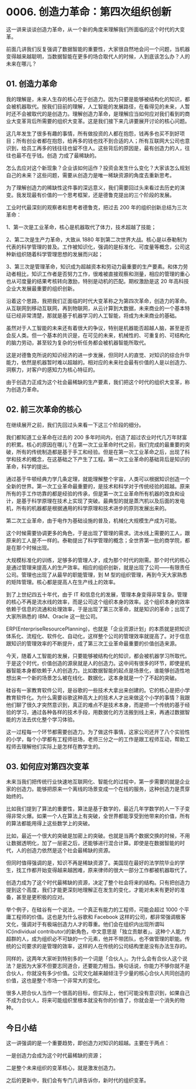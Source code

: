 # 0006. 创造力⾰命：第四次组织创新

这一讲来谈谈创造力革命，从一个新的角度来理解我们所面临的这个时代的大变革。

前面几讲我们反复强调了数据智能的重要性，大家很自然地会问一个问题，当机器变得越来越聪明，当数据智能在更多的场合取代人的时候，人到底该怎么办？人的未来在哪儿？

## 01. 创造力革命

我的理解是，未来人生存的核心在于创造力。因为只要是能够被结构化的知识，都会被机器取代。按我们目前的理解，人工智能的发展路径，在看得见的未来，人暂时还不会被取代的是创造力。理解创造力革命，是理解应当如何应对我们看到的商业大变革背后所需要的组织大变革。这是我们接下来几讲要展开讨论的核心问题。

这几年发生了很多有趣的事情，所有做投资的人都在抱怨，钱再多也买不到好项目；所有创业者都在抱怨，给再多的钱也找不到合适的人；所有互联网大公司也意识到，给员工再多的钱往往也留不住人。这些背后的原因是，最有创造力的人，往往也最不在乎钱。创造
力成了最稀缺的。

怎么去应对这个新现象？企业该如何运作？投资会发生什么变化？大家该怎么规划自己的未来？这些问题，需要从创造力是唯一稀缺资源的角度去重新思考。

为了理解创造力的稀缺性这件事的深远意义，我们需要回过头来看过去历史的演变。我发现最有价值的一个思考框架，还是德鲁克提出的三个阶段的发展。

工业时代最深刻的观察者和思考者德鲁克，把过去 200 年的组织创新总结为三次革命：

1、第一次是工业革命，核心是机器取代了体力，技术超越了技能；

2、第二次是生产力革命，大致从 1880 年到第二次世界大战。核心是以泰勒制为代表的科学管理的普及。工作被知识化，强调的是标准化、可度量等概念，公司这种新组织随着科学管理思想的发展而兴起；

3、第三次是管理革命，知识成为超越资本和劳动力最重要的生产要素。和体力劳动者相比，知识工作者是否努力工作，很难被直接观察和测量，相应的管理的重心也从可度量的结果考核转向激励，特别是动机的匹配。期权激励是这 20 年高科技企业大发展最重要的组织创新。

沿着这个思路，我把我们正面临的时代大变革称之为第四次革命，创造力的革命。从互联网到移动互联网，再到物联网，从云计算到大数据，未来商业的一个基本特征已经非常清楚，那就是基于机器学习的人工智能，将成为未来商业的基础。

虽然对于人工智能的未来还有着很大的争议，特别是机器能否超越人脑，甚至是否会反人类。但一个基本的共识是，在可见的未来，机械性的、可重复的、可结构化的脑力劳动，甚至较为复杂的分析任务都会被机器智能所取代。

这是对德鲁克所说的知识经济的进一步发展，但同时人的直觉、对知识的综合升华能力，依然是机器暂时难以超越的。相对应的未来社会最有价值的人是以创造力、洞察力，对客户的感知力为核心特征的。

由于创造力正成为这个社会最稀缺的生产要素，我们把这个时代的组织大变革，称为创造力革命。

## 02. 前三次革命的核心

在继续展开之前，我们先回过头来看一下这三个阶段的细分。

我们都知道工业革命在过去的 200 多年时间内，创造了超过农业时代几万年财富的积累。核心的原因在哪儿？在第一次工业革命时代之前，我们完成的最重要的突破，所有的传统制造都是基于手工和经验。但是在第一次工业革命之后，出现了科学和技术的概念，在这基础之下产生了工程。第一次工业革命的基础背后是知识的革命，科学的提出。

通过基于牛顿经典力学几条定理，就能理解整个宇宙，人类可以根据知识创造一个全新的世界。第一次工业革命最重要的，是技术和科学对于传统经验的超越。原来所有的手工作坊靠的都是经验的传承，但是第一次工业革命所有机器的改良和设计，是基于科学原理在技术上实现了突破。最典型的就是蒸汽机以及后面的发电机，所有的机器都是根据通用的科学原理和技术进步的原则发展出来的。

第二次工业革命，由于电作为基础设施的普及，机械化大规模生产成为可能。

这个时候需要协调更多的角色，于是出现了管理的需求。流水线上需要的工人，跟原来的工人是不一样的。泰勒提出了科学管理的概念；全世界第一批的商学院，都是在那个时候出现。

大规模标准化的训练，足够多的管理人才，成为那个时代的刚需。那个时代的核心是通过管理来提高人的生产效率。相应的组织创新，就是出现了公司——有限责任公司。管理也出现了从最早的职能管理，到 M 型的组织管理，再到今天大家熟悉的矩阵管理。核心都是提高人在生产线上的效率。

到了上世纪四五十年代，由于 IT 和信息化的发展，管理本身变得非常复杂。管理的核心不再是流水线的效率，而是公司这个组织本身的效率。这个组织本身的效率依赖于信息的流通和处理效率，于是出现了第三次革命，就是知识的革命；出现了大家所熟悉的 IBM、Oracle 这一批公司。

ERP(EnterpriseResourcePlanning)，也就是「企业资源计划」的本质就是把知识体系化、流程化、软件化、自动化，这样整个公司的管理效率就提高了。对于信息跟知识的管理效率的不断提升，成了第三次工业革命最重要的价值创造来源。

今天，随着人工智能的发展，只要能够被结构化的知识，都会被机器学习所取代。于是这个时代，价值创造的源泉就是人的创造力。这中间有很多的环节，即使是机器智能本身都依赖于人的创造力。比如数据智能的起点是场景化，谁能够创造性地想出来一个新的场景怎么被在线化、数据化，这本身就是一个了不起的突破。

硅谷有一家教育软件公司，是谷歌的一些技术大拿出来创建的。它的核心是把小学教育软件化。为什么需要谷歌这种高大上的技术人才出来做这个小学的事情？我跟他们聊了很久才突然意识到，真正的难点不是技术本身，而是把一个传统的基于经验的学习，通过各种各样的技术手段，用数据化的方法搬到线上来，再通过数据智能的方法去优化整个学习体验。

这一过程每一个环节都需要创造力。为了做这件事情，这家公司还开了八个实验性的小学，每个小学都有工程师驻场，老师三分之一的工作是跟工程师互动，帮助工程师去理解他们实际上是怎样在教学生的。

## 03. 如何应对第四次变革

未来当我们把传统行业快速地互联网化、智能化的过程中，第一步需要的就是企业家的创造力。能够把原来一个离线的场景变成一个在线的服务，这种创造力是贯穿始终的。

比如我们提到了算法的重要性，算法是基于数学的，最近几年学数学的人一下子变得非常火爆。如果一个人在算法上有突破，全世界都能享受到他带来的价值，所有的算法都能用得上这些数学上的突破。

比如，最近一个很大的突破是加密上的突破。也就是当两个数据交换的时候，不用让数据透明化，加了一层密之后，还能够进行混合计算。即使是在数据智能的时代，人的创造力依然是这个社会最稀缺的资源。

但同时值得强调的是，知识不再是稀缺资源了。美国现在最好的法学院毕业的学生，找工作都开始变得越来越困难，原来律师的很大一部分工作都被机器取代了。

创造力成为了这个时代最稀缺的资源，决定了整个社会将来的结构。只有把创造力提到这个高度，我们才能更深刻地理解正在发生的变化，才能对未来有更好的准备，甚至是更积极的应对。

举个例子，在硅谷有一个说法，一个真正有能力的工程师，可能会超过 1000 个平庸工程师的价值。这也是为什么谷歌和 Facebook 这样的公司，都非常强调极客文化，强调对于有极端创造力人才的尊重。他们会在组织内出现所谓叫 IC(individual contributor)的新角色，中文意思是「独立贡献者」。这种个人能力超群的人，成为组织必不可缺的一个元素，他并不带团队，也不做管理的职能。传统的公司要求的是管理的效率，这样的人在传统的公司结构里是没有办法生存的。

同样的，这两年大家听到特别多的一个词是「合伙人」。为什么会有合伙人这个说法？是因为大家不但要志同道合，还要能力相当。换句话说，你能力不够你就不是合伙人，你就没有多少价值。公司文化越来越倾注于少量的核心合伙人共同创造的价值，这也是整个市场一个非常大的变化。

很多人把合伙人当作一个很高的目标，但实际上，他们可能没有意识到，如果自己不成为合伙人，将来可能组织里根本就没有你的价值了，你就会是一个消失的物种。

## 今日小结

这一讲强调的是一个重要趋势，即创造力对知识的超越。主要在于两点：

一是创造力会成为这个时代最稀缺的资源；

二是整个未来组织的变革核心，就是激发创造力。

之后的更新中，我们会有专门几讲告诉你，新时代的组织变革。





